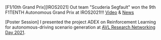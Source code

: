 [F1/10th Grand Prix][IROS2021] Out team "Scuderia Segfault" won the 9th F1TENTH Autonomous Grand Prix at IROS2021!!!
[Video](https://youtu.be/oI6xHDvLzOg) & [News](/_posts/2021-10-01-F110_IROS_AGP.md)

[Poster Session] I presented the project ADEX on Reinforcement Learning for autonomous-driving scenario generation
at [AVL Research Networking Day 2021](https://www.avl.com/ja/web/guest/-/avl-research-networking-day-2021).
